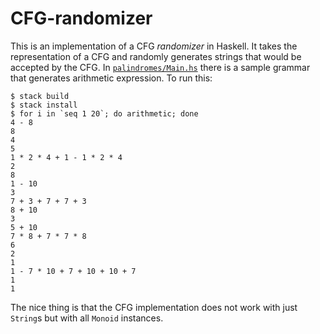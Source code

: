 # CFG-randomizer

This is an implementation of a CFG _randomizer_ in Haskell. It takes the
representation of a CFG and randomly generates strings that would be accepted by
the CFG. In [`palindromes/Main.hs`][palindromes] there is a sample grammar that generates arithmetic expression. To run this:

```
$ stack build
$ stack install
$ for i in `seq 1 20`; do arithmetic; done
4 - 8
8
4
5
1 * 2 * 4 + 1 - 1 * 2 * 4
2
8
1 - 10
3
7 + 3 + 7 + 7 + 3
8 + 10
3
5 + 10
7 * 8 + 7 * 7 * 8
6
2
1
1 - 7 * 10 + 7 + 10 + 10 + 7
1
1
```

The nice thing is that the CFG implementation does not work with just `String`s but with all `Monoid` instances.

[palindromes]: https://github.com/ayberkt/CFG-randomizer/blob/master/palindromes/Main.hs
